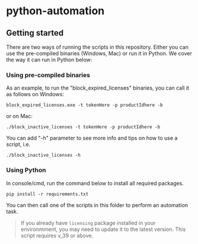 # python-automation

## Getting started

There are two ways of running the scripts in this repository. Either you can use the pre-compiled binaries (Windows, Mac) or run it in Python. We cover the way it can run in Python below:

### Using pre-compiled binaries

As an example, to run the "block_expired_licenses" binaries, you can call it as follows on Windows:

```
block_expired_licenses.exe -t tokenHere -p productIdhere -b
```

or on Mac:

```
./block_inactive_licenses -t tokenHere -p productIdhere -b
```

You can add "-h" parameter to see more info and tips on how to use a script, i.e.

```
./block_inactive_licenses -h
```

### Using Python

In console/cmd, run the command below to install all required packages.

```
pip install -r requirements.txt
```

You can then call one of the scripts in this folder to perform an automation task.

> If you already have `licensing` package installed in your environmment, you may need to update it to the latest version. This script requires v_39 or above.
